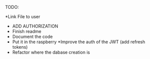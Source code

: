 TODO:


*Link File to user
* ADD AUTHORIZATION
* Finish readme
* Document the code
* Put it in the raspberry
*Improve the auth of the JWT (add refresh tokens)
* Refactor where the dabase creation is
